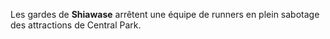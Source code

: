 ﻿Les gardes de **Shiawase** arrêtent une équipe de runners en plein sabotage des attractions de Central Park.
